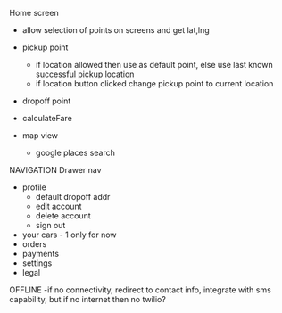 Home screen
 - allow selection of points on screens and get lat,lng
 - pickup point
   - if location allowed then use as default point, else use last known successful pickup location
   - if location button clicked change pickup point to current location
 - dropoff point
 - calculateFare

 - map view
   - google places search

NAVIGATION
Drawer nav
 - profile
   - default dropoff addr
   - edit account
   - delete account
   - sign out
 - your cars - 1 only for now
 - orders
 - payments
 - settings
 - legal

OFFLINE
-if no connectivity, redirect to contact info, integrate with sms capability, but if no internet then no twilio?
